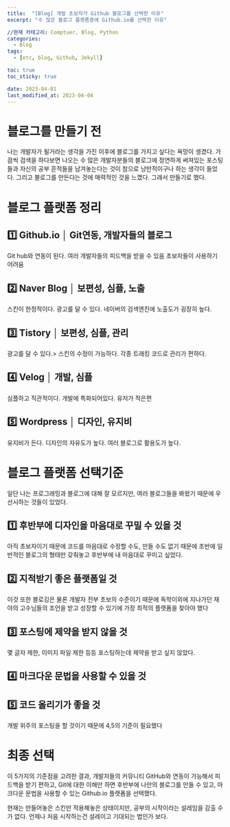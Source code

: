 ```yaml
---
title:  "[Blog] 개발 초보자가 Github 블로그를 선택한 이유"
excerpt: "수 많은 블로그 플랫폼중에 Github.io를 선택한 이유"

//현재 카테고리: Comptuer, Blog, Python
categories:
  - Blog
tags:
  - [etc, blog, Github, Jekyll]

toc: true
toc_sticky: true

date: 2023-04-01
last_modified_at: 2023-04-04
---
```


# 블로그를 만들기 전
나는 개발자가 될거라는 생각을 가진 이후에 블로그를 가지고 싶다는 욕망이 생겼다. 가끔씩 검색을 하다보면 나오는 수 많은 개발자분들의 블로그에 정연하게 써져있는 포스팅들과 자신의 공부 흔적들을 남겨놓는다는 것이 참으로 낭만적이구나 하는 생각이 들었다. 그리고 블로그를 만든다는 것에 매력적인 것을 느꼈다. 그래서 만들기로 했다.

# 블로그 플랫폼 정리
## 1️⃣ Github.io │ Git연동, 개발자들의 블로그
Git hub와 연동이 된다.
여러 개발자들의 피드백을 받을 수 있음
초보자들이 사용하기 어려움

## 2️⃣ Naver Blog │ 보편성, 심플, 노출
스킨이 한정적이다.
광고를 달 수 있다.
네이버의 검색엔진에 노출도가 굉장히 높다.

## 3️⃣ Tistory │ 보편성, 심플, 관리
광고를 달 수 있다.>
스킨의 수정이 가능하다.
각종 트래킹 코드로 관리가 편하다.

## 4️⃣ Velog │ 개발, 심플
심플하고 직관적이다.
개발에 특화되어있다.
유저가 적은편

## 5️⃣ Wordpress │ 디자인, 유지비
유지비가 든다.
디자인의 자유도가 높다.
여러 블로그로 활용도가 높다.


# 블로그 플랫폼 선택기준
일단 나는 프로그래밍과 블로그에 대해 잘 모르지만, 여러 블로그들을 봐왔기 때문에 우선시하는 것들이 있었다.

## 1️⃣ 후반부에 디자인을 마음대로 꾸밀 수 있을 것
아직 초보자이기 때문에 코드를 마음대로 수정할 수도, 만들 수도 없기 때문에 초반에 일반적인 블로그의 형태만 갖춰놓고 후반부에 내 마음대로 꾸미고 싶었다.

## 2️⃣ 지적받기 좋은 플랫폼일 것
이것 또한 블로깅은 물론 개발자 전부 초보의 수준이기 때문에 독학이외에 지나가던 재야의 고수님들의 조언을 받고 성장할 수 있기에 가장 최적의 플랫폼을 찾아야 했다

## 3️⃣ 포스팅에 제약을 받지 않을 것
몇 글자 제한, 이미지 파일 제한 등등 포스팅하는데 제약을 받고 싶지 않았다.

## 4️⃣ 마크다운 문법을 사용할 수 있을 것

## 5️⃣ 코드 올리기가 좋을 것
개발 위주의 포스팅을 할 것이기 때문에 4,5의 기준이 필요했다

# 최종 선택
이 5가지의 기준점을 고려한 결과, 개발자들의 커뮤니티 GitHub와 연동이 가능해서 피드백을 받기 편하고, Git에 대한 이해만 하면 후반부에 나만의 블로그를 만들 수 있고, 마크다운 문법을 사용할 수 있는 Github.io 플랫폼을 선택했다.

현재는 만들어놓은 스킨만 적용해놓은 상태이지만, 공부의 시작이라는 설레임을 감출 수가 없다. 언제나 처음 시작하는건 설레이고 기대되는 법인가 보다.

 